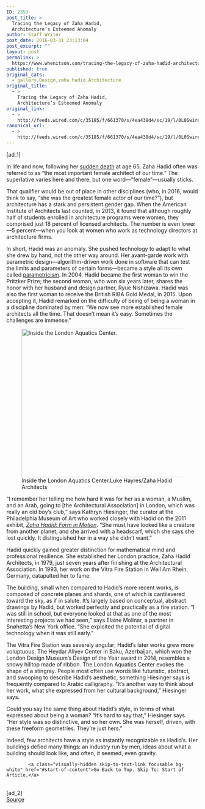 ```yaml
---
ID: 2353
post_title: >
  Tracing the Legacy of Zaha Hadid,
  Architecture’s Esteemed Anomaly
author: Staff Writer
post_date: 2016-03-31 23:13:04
post_excerpt: ""
layout: post
permalink: >
  https://www.whenitson.com/tracing-the-legacy-of-zaha-hadid-architectures-esteemed-anomaly/
published: true
original_cats:
  - gallery,Design,zaha hadid,Architecture
original_title:
  - >
    Tracing the Legacy of Zaha Hadid,
    Architecture’s Esteemed Anomaly
original_link:
  - >
    http://feeds.wired.com/c/35185/f/661370/s/4ea438d4/sc/19/l/0L0Swired0N0C20A160C0A30Ctracing0Elegacy0Ezaha0Ehadid0Earchitectures0Eesteemed0Eanomaly0C/story01.htm
canonical_url:
  - >
    http://feeds.wired.com/c/35185/f/661370/s/4ea438d4/sc/19/l/0L0Swired0N0C20A160C0A30Ctracing0Elegacy0Ezaha0Ehadid0Earchitectures0Eesteemed0Eanomaly0C/story01.htm
---
```

 [ad_1]
<br><div id="start-of-content"><p>In life and now, following her <a href="http://www.wired.com/2016/03/superstar-architect-zaha-hadid-dead-65/" target="_blank">sudden death</a> at age 65, Zaha Hadid often was referred to as “the most important female architect of our time.” The superlative varies here and there, but one word—“female”—usually sticks.</p>
<p>That qualifier would be out of place in other disciplines (who, in 2016, would think to say, “she was the greatest female actor of our time?”), but architecture has a stark and persistent gender gap. When the American Institute of Architects last counted, in 2013, it found that although roughly half of students enrolled in architecture programs were women, they comprised just 18 percent of licensed architects. The number is even lower—5 percent—when you look at women who work as technology directors at architecture firms.</p>
<p>In short, Hadid was an anomaly. She pushed technology to adapt to what she drew by hand, not the other way around. Her avant-garde work with parametric design—algorithm-driven work done in software that can test the limits and parameters of certain forms—became a style all its own called <a href="http://www.patrikschumacher.com/Texts/Parametricism%20-%20A%20New%20Global%20Style%20for%20Architecture%20and%20Urban%20Design.html" target="_blank">parametricism</a>. In 2004, Hadid became the first woman to win the Pritzker Prize; the second woman, who won six years later, shares the honor with her husband and design partner, Ryue Nishizawa. Hadid was also the first woman to receive the British RIBA Gold Medal, in 2015. Upon accepting it, Hadid remarked on the difficulty of being of being a woman in a discipline dominated by men: “We now see more established female architects all the time. That doesn’t mean it’s easy. Sometimes the challenges are immense.”</p>
<figure attachment_1996306="" class="wp-caption landscape alignnone fader relative" data-js="fader"><a href="http://www.wired.com/wp-content/uploads/2016/03/01.-London-Aquatics-Centre_photo-Luke-Hayes.jpg"><img class="size-default-top-art wp-image-1996306" src="http://www.whenitson.com/wp-content/uploads/2016/03/Tracing-the-Legacy-of-Zaha-Hadid-Architectures-Esteemed-Anomaly.jpg" alt="Inside the London Aquatics Center." width="582" height="388"/></a><figcaption class="wp-caption-text link-underline">Inside the London Aquatics Center.<span class="credit link-underline-sm"><span aria-hidden="true" class="ui ui ui-photo inline-block ui-credit relative opacity-6 marg-r-sm marg-l-sm"/>Luke Hayres/Zaha Hadid Architects</span></figcaption></figure><p>“I remember her telling me how hard it was for her as a woman, a Muslim, and an Arab, going to [the Architectural Association] in London, which was really an old boy’s club,” says Kathryn Hiesinger, the curator at the Philadelphia Museum of Art who worked closely with Hadid on the 2011 exhibit, <em><a href="http://www.philamuseum.org/exhibitions/750.html" target="_blank">Zaha Hadid: Form in Motion</a></em>. “She must have looked like a creature from another planet, and she arrived with a headscarf, which she says she lost quickly. It distinguished her in a way she didn’t want.”</p>
<p>Hadid quickly gained greater distinction for mathematical mind and professional resilience. She established her London practice, Zaha Hadid Architects, in 1979, just seven years after finishing at the Architectural Association. In 1993, her work on the Vitra Fire Station in Weil Am Rhein, Germany, catapulted her to fame.</p>
<p>The building, small when compared to Hadid’s more recent works, is composed of concrete planes and shards, one of which is cantilevered toward the sky, as if in salute. It’s largely based on conceptual, abstract drawings by Hadid, but worked perfectly and practically as a fire station. “I was still in school, but everyone looked at that as one of the most interesting projects we had seen,” says Elaine Molinar, a partner in Snøhetta’s New York office. “She exploited the potential of digital technology when it was still early.”</p>
<p>The Vitra Fire Station was severely angular; Hadid’s later works grew more voluptuous. The Heydar Aliyev Center in Baku, Azerbaijan, which won the London Design Museum’s Design of the Year award in 2014, resembles a snowy hilltop made of ribbon. The London Aquatics Center evokes the shape of a stingray. People most often use words like futuristic, abstract, and swooping to describe Hadid’s aesthetic, something Hiesinger says is frequently compared to Arabic calligraphy. “It’s another way to think about her work, what she expressed from her cultural background,” Hiesinger says.</p>
<p>Could you say the same thing about Hadid’s style, in terms of what expressed about being a woman? “It’s hard to say that,” Hiesinger says. “Her style was so distinctive, and so her own. She was herself, driven, with these freeform geometries. They’re just hers.”</p>
<p>Indeed, few architects have a style as instantly recognizable as Hadid’s. Her buildings defied many things: an industry run by men, ideas about what a building should look like, and often, it seemed, even gravity.</p>

			<a class="visually-hidden skip-to-text-link focusable bg-white" href="#start-of-content">Go Back to Top. Skip To: Start of Article.</a>

			
</div>
<br>[ad_2]
<br><a href="http://feeds.wired.com/c/35185/f/661370/s/4ea438d4/sc/19/l/0L0Swired0N0C20A160C0A30Ctracing0Elegacy0Ezaha0Ehadid0Earchitectures0Eesteemed0Eanomaly0C/story01.htm">Source </a>